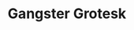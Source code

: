 ---
layout : sparkle
title : "Gangster Grotesk"
summary : "A typeface that celebrates the beauty of contrast in typography and in people. Free for a subscription."
visit : https://www.freshfonts.io/
tags : ["font", "free"]
category : "font"
---
